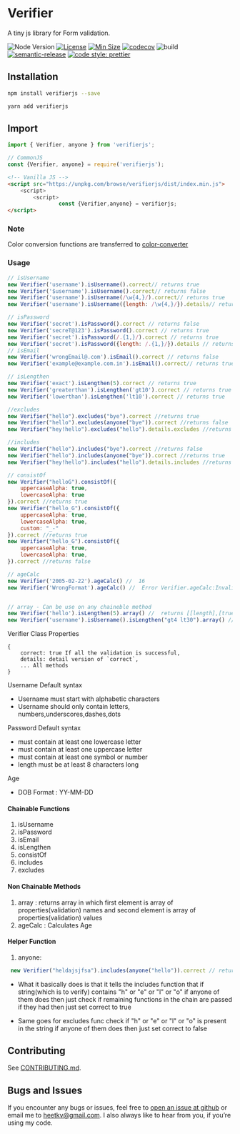 # Verifier

A tiny js library for Form validation.

![Node Version](https://img.shields.io/node/v/verifierjs)
[![License](https://img.shields.io/npm/l/verifierjs)](https://cdn.jsdelivr.net/npm/verifierjs@0.4.3/LICENSE)
[![Min Size](https://badgen.net/bundlephobia/min/verifierjs)](https://bundlephobia.com/package/verifierjs)
[![codecov](https://codecov.io/gh/vakhariaheet/verifierjs/branch/master/graph/badge.svg?token=MBOtpOq4oG)](https://codecov.io/gh/vakhariaheet/verifierjs)
![build](https://img.shields.io/travis/com/vakhariaheet/verifierjs)
[![semantic-release](https://img.shields.io/badge/%20%20%F0%9F%93%A6%F0%9F%9A%80-semantic--release-e10079.svg)](https://github.com/semantic-release/semantic-release)
[![code style: prettier](https://img.shields.io/badge/code_style-prettier-ff69b4.svg?style=flat-square)](https://github.com/prettier/prettier)

## Installation

```bash
npm install verifierjs --save
```

```bash
yarn add verifierjs
```

## Import

```javascript
import { Verifier, anyone } from 'verifierjs';
```

```JavaScript
// CommonJS
const {Verifier, anyone} = require('verifierjs');
```

```html
<!-- Vanilla JS -->
<script src="https://unpkg.com/browse/verifierjs/dist/index.min.js">
	<script>
	    <script>
	            const {Verifier,anyone} = verifierjs;
</script>
```

### Note

Color conversion functions are transferred to [color-converter](https://www.npmjs.com/package/color-convertor)

### Usage

```JavaScript
// isUsername
new Verifier('username').isUsername().correct// returns true
new Verifier('$username').isUsername().correct// returns false
new Verifier('username').isUsername(/\w{4,}/).correct// returns true
new Verifier('username').isUsername({length: /\w{4,}/}).details// returns {lenght:true}

// isPassword
new Verifier('secret').isPassword().correct // returns false
new Verifier('secreT@123').isPassword().correct // returns true
new Verifier('secret').isPassword(/.{1,}/).correct // returns true
new Verifier('secret').isPassword({length: /.{1,}/}).details // returns{lenght:true}
// isEmail
new Verifier('wrongEmail@.com').isEmail().correct // returns false
new Verifier('example@example.com.in').isEmail().correct// returns true

// isLengthen
new Verifier('exact').isLengthen(5).correct // returns true
new Verifier('greaterthan').isLengthen('gt10').correct // returns true
new Verifier('lowerthan').isLengthen('lt10').correct // returns true

//excludes
new Verifier("hello").excludes("bye").correct //returns true
new Verifier("hello").excludes(anyone("bye")).correct //returns false
new Verifier("hey!hello").excludes("hello").details.excludes //returns false

//includes
new Verifier("hello").includes("bye").correct //returns false
new Verifier("hello").includes(anyone("bye")).correct //returns true
new Verifier("hey!hello").includes("hello").details.includes //returns true

// consistOf
new Verifier("helloG").consistOf({
    uppercaseAlpha: true,
    lowercaseAlpha: true
}).correct //returns true
new Verifier("hello_G").consistOf({
    uppercaseAlpha: true,
    lowercaseAlpha: true,
    custom: "_-"
}).correct //returns true
new Verifier("hello_G").consistOf({
    uppercaseAlpha: true,
    lowercaseAlpha: true,
}).correct //returns false

// ageCalc
new Verifier('2005-02-22').ageCalc() //  16
new Verifier('WrongFormat').ageCalc() //  Error Verifier.ageCalc:Invalid Date


// array - Can be use on any chaineble method
new Verifier('hello').isLengthen(5).array() //  returns [[length],[true]]
new Verifier('username').isUsername().isLengthen("gt4 lt30").array() // returns[["start", "syntax", "length"],[true, true, true]]
```

Verifier Class Properties

```
{
    correct: true If all the validation is successful,
    details: detail version of `correct`,
    ... All methods
}
```

Username Default syntax

- Username must start with alphabetic characters
- Username should only contain letters, numbers,underscores,dashes,dots

Password Default syntax

- must contain at least one lowercase letter
- must contain at least one uppercase letter
- must contain at least one symbol or number
- length must be at least 8 characters long

Age

- DOB Format : YY-MM-DD

#### Chainable Functions

1. isUsername
2. isPassword
3. isEmail
4. isLengthen
5. consistOf
6. includes
7. excludes

#### Non Chainable Methods

1. array : returns array in which first element is array of properties(validation) names and second element is array of
   properties(validation) values
2. ageCalc : Calculates Age

#### Helper Function

1. anyone:

```JavaScript
 new Verifier("heldajsjfsa").includes(anyone("hello")).correct // return true
```

- What it basically does is that it tells the includes function that if string(which is to verify) contains "h" or "e"
  or "l" or "o" if anyone of them does then just check if remaining functions in the chain are passed if they had then
  just set correct to true

- Same goes for excludes func check if "h" or "e" or "l" or "o" is present in the string if anyone of them does then
  just set correct to false

## Contributing

See [CONTRIBUTING.md](CONTRIBUTING.md).

## Bugs and Issues

If you encounter any bugs or issues, feel free
to [open an issue at github](https://github.com/vakhariaheet/verifierjs/issues) or email me to
<heetkv@gmail.com>. I also always like to hear from you, if you’re using my code.

